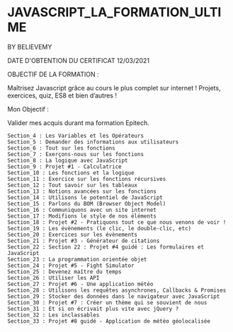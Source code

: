 # JAVASCRIPT_LA_FORMATION_ULTIME
BY BELIEVEMY

DATE D'OBTENTION DU CERTIFICAT 12/03/2021

OBJECTIF DE LA FORMATION : 

Maîtrisez Javascript grâce au cours le plus complet sur internet ! Projets, exercices, quiz, ES8 et bien d’autres !

Mon Objectif :

Valider mes acquis durant ma formation Epitech.

    Section_4 : Les Variables et les Opérateurs
    Section_5 : Demander des informations aux utilisateurs
    Section_6 : Tout sur les fonctions
    Section_7 : Exerçons-nous sur les fonctions
    Section_8 : La logique avec JavaScript
    Section_9 : Projet #1 - Calculatrice
    Section_10 : Les fonctions et la logique
    Section_11 : Exercice sur les fonctions récursives
    Section_12 : Tout savoir sur les tableaux
    Section_13 : Notions avancées sur les fonctions
    Section_14 : Utilisons le potentiel de JavaScript
    Section_15 : Parlons du BOM (Browser Object Model)
    Section_16 : Communiquons avec un site internet
    Section_17 : Modifions le style de nos éléments
    Section_18 : Projet #2 - Pratiquons tout ce que nous venons de voir !
    Section_19 : Les évènements (le clic, le double-clic, etc)
    Section_20 : Exercices sur les évènements
    Section_21 : Projet #3 - Générateur de citations
    Section_22 : Section 22 : Projet #4 guidé : Les formulaires et JavaScript 
    Section_23 : La programmation orientée objet
    Section_24 : Projet #5 - Fight Simulator
    Section_25 : Devenez maître du temps
    Section_26 : Utiliser les API
    Section_27 : Projet #6 - Une application météo
    Section_28 : Utilisons les requêtes asynchrones, Callbacks & Promises
    Section_29 : Stocker des données dans le navigateur avec JavaScript
    Section_30 : Projet #7 : Créer un thème qui se souvient de nous
    Section_31 : Et si on écrivait plus vite avec jQuery ?
    Section_32 : Les inclassables
    Section_33 : Projet #8 guidé - Application de météo géolocalisée
